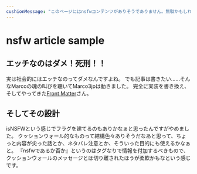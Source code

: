 ```yaml
---
cushionMessage: "このページにはnsfwコンテンツがありそうでありません。無駄かもしれませんがこのまま閲覧しますか？"
---
```

# nsfw article sample

## エッチなのはダメ！死刑！！
実は社会的にはエッチなのってダメなんですよね。
でも記事は書きたい……そんなMarcoの魂の叫びを聴いてMarco3jpは動きました。
完全に実装を書き換え、そしてやってきた[Front Matter](https://mdxjs.com/guides/frontmatter/)さん。

## そしてその設計
isNSFWという感じでフラグを建てるのもありかなぁと思ったんですがやめました。
クッションウォール的なものって結構色々ありそうだなあと思って、ちょっと内容が尖った話とか、ネタバレ注意とか、そういった目的にも使えるかなぁと。
『nsfwであるか否か』というのはタグなりで情報を付加するべきもので、クッションウォールのメッセージとは切り離されたほうが柔軟かもなという感じです。
